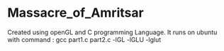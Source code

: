 # Massacre_of_Amritsar
Created using openGL and C programming Language. It runs on ubuntu with command : gcc part1.c part2.c -lGL -lGLU -lglut
